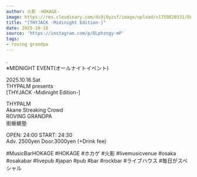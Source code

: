 ```yaml
---
author: 火影 -HOKAGE-
image: https://res.cloudinary.com/ds9j0yzsf/image/upload/v1759820331/DLphzngy-mP.jpg
title: "[THYJACK -Midinight Edition-]"
date: 2025-10-18
source: 'https://instagram.com/p/DLphzngy-mP'
tags:
- roving grandpa
---
```

.<br>
 ※MIDNIGHT EVENT(オールナイトイベント)

2025.10.18.Sat<br>
THYPALM presents<br>
[THYJACK -Midinight Edition-]

THYPALM<br>
Akane Streaking Crowd<br>
ROVING GRANDPA<br>
街蜥蜴塾

OPEN: 24:00 START: 24:30<br>
Adv. 2500yen Door.3000yen (+Drink fee)

#MusicBarHOKAGE #HOKAGE #ホカゲ #火影 #livemusicvenue #osaka #osakabar #livepub #japan #pub #bar #rockbar #ライブハウス #毎日がスペシャル
